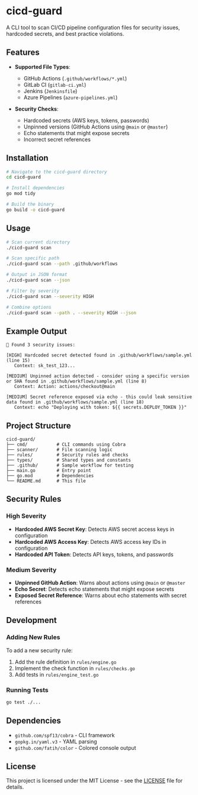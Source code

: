 # cicd-guard

A CLI tool to scan CI/CD pipeline configuration files for security issues, hardcoded secrets, and best practice violations.

## Features

- **Supported File Types**:
  - GitHub Actions (`.github/workflows/*.yml`)
  - GitLab CI (`gitlab-ci.yml`)
  - Jenkins (`Jenkinsfile`)
  - Azure Pipelines (`azure-pipelines.yml`)

- **Security Checks**:
  - Hardcoded secrets (AWS keys, tokens, passwords)
  - Unpinned versions (GitHub Actions using `@main` or `@master`)
  - Echo statements that might expose secrets
  - Incorrect secret references

## Installation

```bash
# Navigate to the cicd-guard directory
cd cicd-guard

# Install dependencies
go mod tidy

# Build the binary
go build -o cicd-guard
```

## Usage

```bash
# Scan current directory
./cicd-guard scan

# Scan specific path
./cicd-guard scan --path .github/workflows

# Output in JSON format
./cicd-guard scan --json

# Filter by severity
./cicd-guard scan --severity HIGH

# Combine options
./cicd-guard scan --path . --severity HIGH --json
```

## Example Output

```
🚨 Found 3 security issues:

[HIGH] Hardcoded secret detected found in .github/workflows/sample.yml (line 15)
   Context: sk_test_123...

[MEDIUM] Unpinned action detected - consider using a specific version or SHA found in .github/workflows/sample.yml (line 8)
   Context: Action: actions/checkout@main

[MEDIUM] Secret reference exposed via echo - this could leak sensitive data found in .github/workflows/sample.yml (line 18)
   Context: echo "Deploying with token: ${{ secrets.DEPLOY_TOKEN }}"
```

## Project Structure

```
cicd-guard/
├── cmd/           # CLI commands using Cobra
├── scanner/       # File scanning logic
├── rules/         # Security rules and checks
├── types/         # Shared types and constants
├── .github/       # Sample workflow for testing
├── main.go        # Entry point
├── go.mod         # Dependencies
└── README.md      # This file
```

## Security Rules

### High Severity
- **Hardcoded AWS Secret Key**: Detects AWS secret access keys in configuration
- **Hardcoded AWS Access Key**: Detects AWS access key IDs in configuration
- **Hardcoded API Token**: Detects API keys, tokens, and passwords

### Medium Severity
- **Unpinned GitHub Action**: Warns about actions using `@main` or `@master`
- **Echo Secret**: Detects echo statements that might expose secrets
- **Exposed Secret Reference**: Warns about echo statements with secret references

## Development

### Adding New Rules

To add a new security rule:

1. Add the rule definition in `rules/engine.go`
2. Implement the check function in `rules/checks.go`
3. Add tests in `rules/engine_test.go`

### Running Tests

```bash
go test ./...
```

## Dependencies

- `github.com/spf13/cobra` - CLI framework
- `gopkg.in/yaml.v3` - YAML parsing
- `github.com/fatih/color` - Colored console output

## License

This project is licensed under the MIT License - see the [LICENSE](LICENSE) file for details.